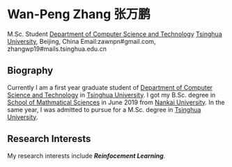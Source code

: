 # Wan-Peng Zhang 张万鹏

M.Sc. Student
[Department of Computer Science and Technology](http://www.cs.tsinghua.edu.cn/)
[Tsinghua University](https://www.tsinghua.edu.cn), Beijing, China
Email:zawnpn#gmail.com, zhangwp19#mails.tsinghua.edu.cn

## Biography

Currently I am a first year graduate student of [Department of Computer Science and Technology](http://www.cs.tsinghua.edu.cn/) in [Tsinghua University](https://www.tsinghua.edu.cn). I got my B.Sc. degree in [School of Mathmatical Sciences](http://sms.nankai.edu.cn/) in June 2019 from [Nankai University](http://www.nankai.edu.cn/). In the same year, I was admitted to pursue for a M.Sc. degree in [Tsinghua University](https://www.tsinghua.edu.cn).

## Research Interests
My research interests include ***Reinfocement Learning***. 